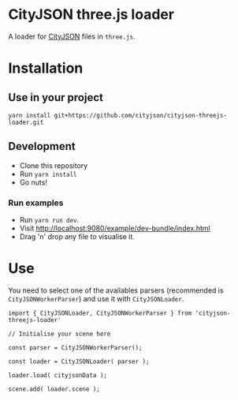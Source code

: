 # CityJSON three.js loader

A loader for [CityJSON](https://www.cityjson.org) files in `three.js`.

# Installation

## Use in your project

```
yarn install git+https://github.com/cityjson/cityjson-threejs-loader.git
```

## Development

- Clone this repository
- Run `yarn install`
- Go nuts!

### Run examples

- Run `yarn run dev`.
- Visit [http://localhost:9080/example/dev-bundle/index.html](http://localhost:9080/example/dev-bundle/index.html)
- Drag 'n' drop any file to visualise it.

# Use

You need to select one of the availables parsers (recommended is `CityJSONWorkerParser`) and use it with `CityJSONLoader`.

```JS
import { CityJSONLoader, CityJSONWorkerParser } from 'cityjson-threejs-loader'

// Initialise your scene here

const parser = CityJSONWorkerParser();

const loader = CityJSONLoader( parser );

loader.load( cityjsonData );

scene.add( loader.scene );
```
